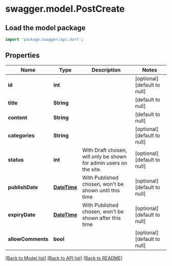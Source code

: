 # swagger.model.PostCreate

## Load the model package
```dart
import 'package:swagger/api.dart';
```

## Properties
Name | Type | Description | Notes
------------ | ------------- | ------------- | -------------
**id** | **int** |  | [optional] [default to null]
**title** | **String** |  | [default to null]
**content** | **String** |  | [default to null]
**categories** | **String** |  | [optional] [default to null]
**status** | **int** | With Draft chosen, will only be shown for admin users on the site. | [optional] [default to null]
**publishDate** | [**DateTime**](DateTime.md) | With Published chosen, won&#39;t be shown until this time | [optional] [default to null]
**expiryDate** | [**DateTime**](DateTime.md) | With Published chosen, won&#39;t be shown after this time | [optional] [default to null]
**allowComments** | **bool** |  | [optional] [default to null]

[[Back to Model list]](../README.md#documentation-for-models) [[Back to API list]](../README.md#documentation-for-api-endpoints) [[Back to README]](../README.md)


